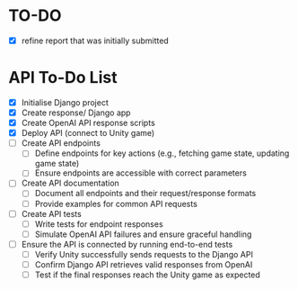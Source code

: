 # TO-DO

- [X] refine report that was initially submitted

# API To-Do List

- [X] Initialise Django project
- [X] Create response/ Django app
- [X] Create OpenAI API response scripts
- [X] Deploy API (connect to Unity game)
- [ ] Create API endpoints
  - [ ] Define endpoints for key actions (e.g., fetching game state, updating game state)
  - [ ] Ensure endpoints are accessible with correct parameters
- [ ] Create API documentation
  - [ ] Document all endpoints and their request/response formats
  - [ ] Provide examples for common API requests
- [ ] Create API tests
  - [ ] Write tests for endpoint responses
  - [ ] Simulate OpenAI API failures and ensure graceful handling
- [ ] Ensure the API is connected by running end-to-end tests
  - [ ] Verify Unity successfully sends requests to the Django API
  - [ ] Confirm Django API retrieves valid responses from OpenAI
  - [ ] Test if the final responses reach the Unity game as expected